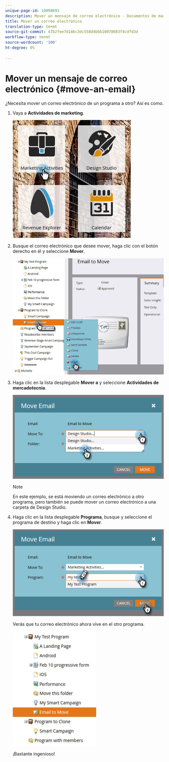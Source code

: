 ```yaml
---
unique-page-id: 10098691
description: Mover un mensaje de correo electrónico - Documentos de marketing - Documentación del producto
title: Mover un correo electrónico
translation-type: tm+mt
source-git-commit: 47b2fee7d146c3dc558d4bbb10070683f4cdfd3d
workflow-type: tm+mt
source-wordcount: '100'
ht-degree: 0%

---
```



# Mover un mensaje de correo electrónico {#move-an-email}

¿Necesita mover un correo electrónico de un programa a otro? Así es como.

1. Vaya a **Actividades de marketing**.

   ![](assets/one-2.png)

1. Busque el correo electrónico que desee mover, haga clic con el botón derecho en él y seleccione **Mover**.

   ![](assets/leadperformance.jpg)

1. Haga clic en la lista desplegable **Mover a** y seleccione **Actividades de mercadotecnia**.

   ![](assets/three-2.png)

   >[!NOTE]
   >
   >En este ejemplo, se está moviendo un correo electrónico a otro programa, pero también se puede mover un correo electrónico a una carpeta de Design Studio.

1. Haga clic en la lista desplegable **Programa**, busque y seleccione el programa de destino y haga clic en **Mover**.

   ![](assets/four-2.png)

   Verás que tu correo electrónico ahora vive en el otro programa.

   ![](assets/leadperformance2.jpg)

   ¡Bastante ingenioso!

